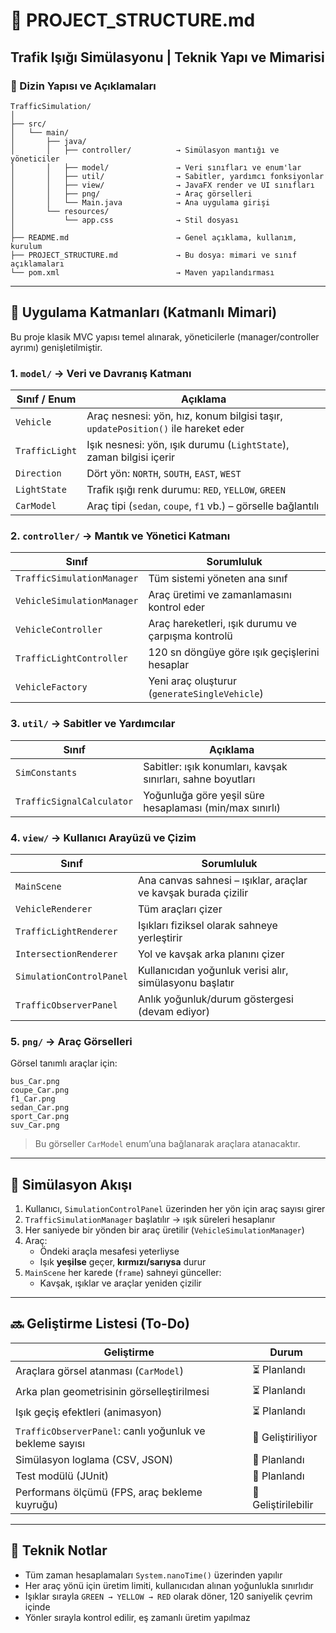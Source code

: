 # 📐 PROJECT_STRUCTURE.md
## Trafik Işığı Simülasyonu | Teknik Yapı ve Mimarisi

### 📁 Dizin Yapısı ve Açıklamaları

```
TrafficSimulation/
│
├── src/
│   └── main/
│       ├── java/
│       │   ├── controller/          → Simülasyon mantığı ve yöneticiler
│       │   ├── model/               → Veri sınıfları ve enum'lar
│       │   ├── util/                → Sabitler, yardımcı fonksiyonlar
│       │   ├── view/                → JavaFX render ve UI sınıfları
│       │   ├── png/                 → Araç görselleri
│       │   └── Main.java            → Ana uygulama girişi
│       └── resources/
│           └── app.css              → Stil dosyası
│
├── README.md                        → Genel açıklama, kullanım, kurulum
├── PROJECT_STRUCTURE.md             → Bu dosya: mimari ve sınıf açıklamaları
└── pom.xml                          → Maven yapılandırması
```

---

## 🎯 Uygulama Katmanları (Katmanlı Mimari)

Bu proje klasik MVC yapısı temel alınarak, yöneticilerle (manager/controller ayrımı) genişletilmiştir.

### 1. `model/` → Veri ve Davranış Katmanı

| Sınıf / Enum | Açıklama |
|--------------|----------|
| `Vehicle`     | Araç nesnesi: yön, hız, konum bilgisi taşır, `updatePosition()` ile hareket eder |
| `TrafficLight`| Işık nesnesi: yön, ışık durumu (`LightState`), zaman bilgisi içerir |
| `Direction`   | Dört yön: `NORTH`, `SOUTH`, `EAST`, `WEST` |
| `LightState`  | Trafik ışığı renk durumu: `RED`, `YELLOW`, `GREEN` |
| `CarModel`    | Araç tipi (`sedan`, `coupe`, `f1` vb.) – görselle bağlantılı |

### 2. `controller/` → Mantık ve Yönetici Katmanı

| Sınıf | Sorumluluk |
|-------|------------|
| `TrafficSimulationManager`   | Tüm sistemi yöneten ana sınıf |
| `VehicleSimulationManager`   | Araç üretimi ve zamanlamasını kontrol eder |
| `VehicleController`          | Araç hareketleri, ışık durumu ve çarpışma kontrolü |
| `TrafficLightController`     | 120 sn döngüye göre ışık geçişlerini hesaplar |
| `VehicleFactory`             | Yeni araç oluşturur (`generateSingleVehicle`) |

### 3. `util/` → Sabitler ve Yardımcılar

| Sınıf | Açıklama |
|-------|----------|
| `SimConstants`              | Sabitler: ışık konumları, kavşak sınırları, sahne boyutları |
| `TrafficSignalCalculator`  | Yoğunluğa göre yeşil süre hesaplaması (min/max sınırlı) |

### 4. `view/` → Kullanıcı Arayüzü ve Çizim

| Sınıf | Sorumluluk |
|-------|------------|
| `MainScene`             | Ana canvas sahnesi – ışıklar, araçlar ve kavşak burada çizilir |
| `VehicleRenderer`       | Tüm araçları çizer |
| `TrafficLightRenderer`  | Işıkları fiziksel olarak sahneye yerleştirir |
| `IntersectionRenderer`  | Yol ve kavşak arka planını çizer |
| `SimulationControlPanel`| Kullanıcıdan yoğunluk verisi alır, simülasyonu başlatır |
| `TrafficObserverPanel`  | Anlık yoğunluk/durum göstergesi (devam ediyor) |

### 5. `png/` → Araç Görselleri

Görsel tanımlı araçlar için:

```
bus_Car.png
coupe_Car.png
f1_Car.png
sedan_Car.png
sport_Car.png
suv_Car.png
```

> Bu görseller `CarModel` enum’una bağlanarak araçlara atanacaktır.

---

## 🧪 Simülasyon Akışı

1. Kullanıcı, `SimulationControlPanel` üzerinden her yön için araç sayısı girer
2. `TrafficSimulationManager` başlatılır → ışık süreleri hesaplanır
3. Her saniyede bir yönden bir araç üretilir (`VehicleSimulationManager`)
4. Araç:
   - Öndeki araçla mesafesi yeterliyse
   - Işık **yeşilse** geçer, **kırmızı/sarıysa** durur
5. `MainScene` her karede (`frame`) sahneyi günceller:
   - Kavşak, ışıklar ve araçlar yeniden çizilir

---

## 🔜 Geliştirme Listesi (To-Do)

| Geliştirme | Durum |
|------------|-------|
| Araçlara görsel atanması (`CarModel`) | ⏳ Planlandı |
| Arka plan geometrisinin görselleştirilmesi | ⏳ Planlandı |
| Işık geçiş efektleri (animasyon) | ⏳ Planlandı |
| `TrafficObserverPanel`: canlı yoğunluk ve bekleme sayısı | 🔄 Geliştiriliyor |
| Simülasyon loglama (CSV, JSON) | 🔲 Planlandı |
| Test modülü (JUnit) | 🔲 Planlandı |
| Performans ölçümü (FPS, araç bekleme kuyruğu) | 🔲 Geliştirilebilir |

---

## 📌 Teknik Notlar

- Tüm zaman hesaplamaları `System.nanoTime()` üzerinden yapılır
- Her araç yönü için üretim limiti, kullanıcıdan alınan yoğunlukla sınırlıdır
- Işıklar sırayla `GREEN → YELLOW → RED` olarak döner, 120 saniyelik çevrim içinde
- Yönler sırayla kontrol edilir, eş zamanlı üretim yapılmaz
